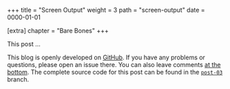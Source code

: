 +++
title = "Screen Output"
weight = 3
path = "screen-output"
date = 0000-01-01

[extra]
chapter = "Bare Bones"
+++

This post …

<!-- more -->

This blog is openly developed on [GitHub]. If you have any problems or questions, please open an issue there. You can also leave comments [at the bottom]. The complete source code for this post can be found in the [`post-03`][post branch] branch.

[GitHub]: https://github.com/phil-opp/blog_os
[at the bottom]: #comments
[post branch]: https://github.com/phil-opp/blog_os/tree/post-03

<!-- toc -->
